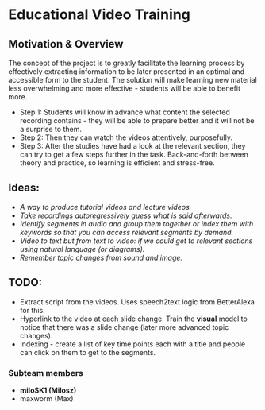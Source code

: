 # Educational Video Training

## Motivation & Overview

The concept of the project is to greatly facilitate the learning process by effectively extracting information to be later presented in an optimal and accessible form to the student. The solution will make learning new material less overwhelming and more effective - students will be able to benefit more.

- Step 1: Students will know in advance what content the selected recording contains - they will be able to prepare better and it will not be a surprise to them.
- Step 2: Then they can watch the videos attentively, purposefully.
- Step 3: After the studies have had a look at the relevant section, they can try to get a few steps further in the task. Back-and-forth between theory and practice, so learning is efficient and stress-free.

## Ideas:
- *A way to produce tutorial videos and lecture videos.*
- *Take recordings autoregressively guess what is said afterwards.*
- *Identify segments in audio and group them together or index them with keywords so that you can access relevant segments by demand.*
- *Video to text but from text to video: if we could get to relevant sections using natural language (or diagrams).*
- *Remember topic changes from sound and image.*

## TODO:
- Extract script from the videos. Uses speech2text logic from BetterAlexa for this.
- Hyperlink to the video at each slide change. Train the **visual** model to notice that there was a slide change (later more advanced topic changes).
- Indexing - create a list of key time points each with a title and people can click on them to get to the segments.
### Subteam members

- **miloSK1 (Milosz)**
- maxworm (Max)
